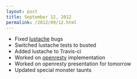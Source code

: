 ```yaml
---
layout: post
title: September 12, 2012
permalink: /2012/09/12.html
---
```


* Fixed [lustache](https://github.com/Olivine-Labs/lustache) bugs
* Switched lustache tests to busted
* Added lustache to Travis-ci
* Worked on [openresty](http://www.openresty.com/) implementation
* Worked on openresty presentation for tomorrow
* Updated special monster taunts
